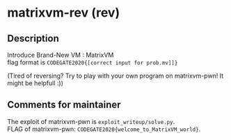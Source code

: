 # matrixvm-rev (rev)

## Description
Introduce Brand-New VM : MatrixVM  
flag format is `CODEGATE2020{[correct input for prob.mv]]}`

(Tired of reversing? Try to play with your own program on matrixvm-pwn! It might be helpfull :))

## Comments for maintainer
The exploit of matrixvm-pwn is `exploit_writeup/solve.py`.  
FLAG of matrixvm-pwn: `CODEGATE2020{welcome_to_MatrixVM_world}`.
